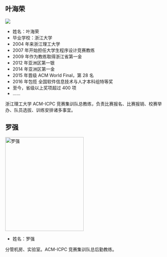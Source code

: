 ## 叶海荣
![](/coach1.jpg)        
- 姓名：叶海荣
- 毕业学校：浙江大学
- $2004$ 年来浙江理工大学
- $2007$ 年开始担任大学生程序设计竞赛教练
- $2009$ 年作为教练取得浙江省第一金
- $2012$ 年亚洲区第一银
- $2014$ 年亚洲区第一金
- $2015$ 年晋级 ACM World Final，第 28 名
- $2016$ 年包揽 全国软件信息技术与人才本科组特等奖
- 至今，省级以上奖项超过 $400$ 项
- ......

浙江理工大学 ACM-ICPC 竞赛集训队总教练，负责比赛报名、比赛报销、校赛举办、队员选拔、训练安排诸多事宜。

## 罗强

<!-- ![](/coach2.jpg) -->

<img src="/coach2.jpg" alt="罗强" style="width:250px; height:300px;">

- 姓名：罗强

分管机房、实验室。ACM-ICPC 竞赛集训队总后勤教练。
